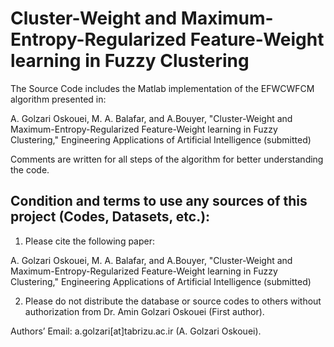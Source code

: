 # Cluster-Weight and Maximum-Entropy-Regularized Feature-Weight learning in Fuzzy Clustering

The Source Code includes the Matlab implementation of the EFWCWFCM algorithm presented in:

A. Golzari Oskouei, M. A. Balafar, and A.Bouyer, "Cluster-Weight and Maximum-Entropy-Regularized Feature-Weight learning in Fuzzy Clustering," Engineering Applications of Artificial Intelligence (submitted)

Comments are written for all steps of the algorithm for better understanding the code.

## Condition and terms to use any sources of this project (Codes, Datasets, etc.):

1) Please cite the following paper:

A. Golzari Oskouei, M. A. Balafar, and A.Bouyer, "Cluster-Weight and Maximum-Entropy-Regularized Feature-Weight learning in Fuzzy Clustering," Engineering Applications of Artificial Intelligence (submitted)

2) Please do not distribute the database or source codes to others without authorization from Dr. Amin Golzari Oskouei (First author).

Authors’ Email: a.golzari[at]tabrizu.ac.ir (A. Golzari Oskouei).
